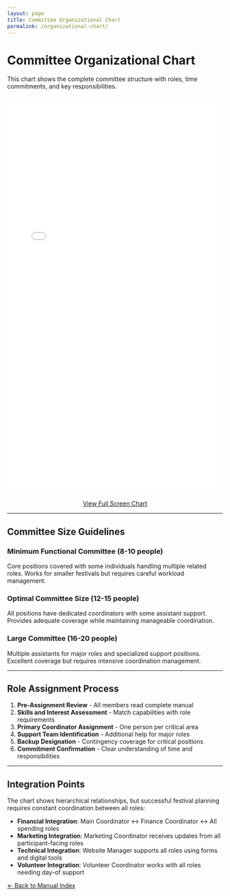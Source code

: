 ```yaml
---
layout: page
title: Committee Organizational Chart
permalink: /organizational-chart/
---
```


# Committee Organizational Chart

This chart shows the complete committee structure with roles, time commitments, and key responsibilities.

<div style="text-align: center; margin: 2em 0;">
  <iframe src="../organizational-chart.html" width="100%" height="900" frameborder="0"></iframe>
</div>

<p style="text-align: center;">
  <a href="../organizational-chart.html" target="_blank">View Full Screen Chart</a>
</p>

---

## Committee Size Guidelines

### Minimum Functional Committee (8-10 people)
Core positions covered with some individuals handling multiple related roles. Works for smaller festivals but requires careful workload management.

### Optimal Committee Size (12-15 people)
All positions have dedicated coordinators with some assistant support. Provides adequate coverage while maintaining manageable coordination.

### Large Committee (16-20 people)
Multiple assistants for major roles and specialized support positions. Excellent coverage but requires intensive coordination management.

---

## Role Assignment Process

1. **Pre-Assignment Review** - All members read complete manual
2. **Skills and Interest Assessment** - Match capabilities with role requirements  
3. **Primary Coordinator Assignment** - One person per critical area
4. **Support Team Identification** - Additional help for major roles
5. **Backup Designation** - Contingency coverage for critical positions
6. **Commitment Confirmation** - Clear understanding of time and responsibilities

---

## Integration Points

The chart shows hierarchical relationships, but successful festival planning requires constant coordination between all roles:

- **Financial Integration**: Main Coordinator ↔ Finance Coordinator ↔ All spending roles
- **Marketing Integration**: Marketing Coordinator receives updates from all participant-facing roles
- **Technical Integration**: Website Manager supports all roles using forms and digital tools
- **Volunteer Integration**: Volunteer Coordinator works with all roles needing day-of support

[← Back to Manual Index](index.html)
